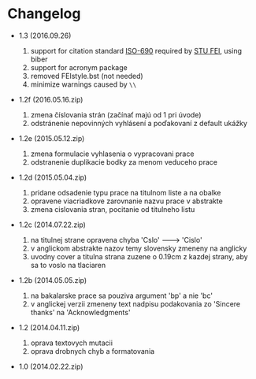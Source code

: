 # Changelog
 - 1.3 (2016.09.26)
   1. support for citation standard [ISO-690](https://github.com/michal-h21/biblatex-iso690) required by [STU FEI](http://www.fei.stuba.sk/sk/kniznica-fei/vzory-bibliografickych-odkazov-a-citovanie.html?page_id=1756), using biber
   2. support for acronym package
   3. removed FEIstyle.bst (not needed)
   4. minimize warnings caused by `\\`

 - 1.2f (2016.05.16.zip)
   1. zmena číslovania strán (začínať majú od 1 pri úvode)
   2. odstránenie nepovinných vyhlásení a poďakovaní z default ukážky

 - 1.2e (2015.05.12.zip)
   1. zmena formulacie vyhlasenia o vypracovani prace
   2. odstranenie duplikacie bodky za menom veduceho prace

 - 1.2d (2015.05.04.zip)
   1. pridane odsadenie typu prace na titulnom liste a na obalke
   2. opravene viacriadkove zarovnanie nazvu prace v abstrakte
   3. zmena cislovania stran, pocitanie od titulneho listu

 - 1.2c (2014.07.22.zip)
   1. na titulnej strane opravena chyba 'Cslo' ---> 'Cislo'
   2. v anglickom abstrakte nazov temy slovensky zmeneny na anglicky
   3. uvodny cover a titulna strana zuzene o 0.19cm z kazdej strany, aby sa to voslo na tlaciaren

 - 1.2b (2014.05.05.zip)
   1. na bakalarske prace sa pouziva argument 'bp' a nie 'bc'
   2. v anglickej verzii zmeneny text nadpisu podakovania zo 'Sincere thanks' na 'Acknowledgments'
  
 - 1.2 (2014.04.11.zip)
   1. oprava textovych mutacii
   2. oprava drobnych chyb a formatovania
  
 - 1.0 (2014.02.22.zip)